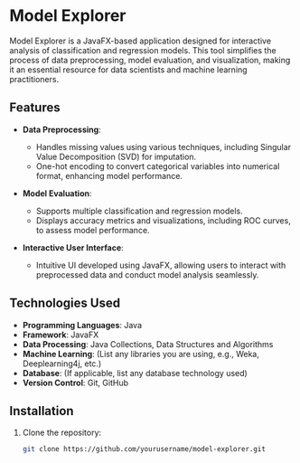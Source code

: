 # Model Explorer

Model Explorer is a JavaFX-based application designed for interactive analysis of classification and regression models. This tool simplifies the process of data preprocessing, model evaluation, and visualization, making it an essential resource for data scientists and machine learning practitioners.

## Features

- **Data Preprocessing**: 
  - Handles missing values using various techniques, including Singular Value Decomposition (SVD) for imputation.
  - One-hot encoding to convert categorical variables into numerical format, enhancing model performance.

- **Model Evaluation**:
  - Supports multiple classification and regression models.
  - Displays accuracy metrics and visualizations, including ROC curves, to assess model performance.

- **Interactive User Interface**: 
  - Intuitive UI developed using JavaFX, allowing users to interact with preprocessed data and conduct model analysis seamlessly.

## Technologies Used

- **Programming Languages**: Java
- **Framework**: JavaFX
- **Data Processing**: Java Collections, Data Structures and Algorithms
- **Machine Learning**: (List any libraries you are using, e.g., Weka, Deeplearning4j, etc.)
- **Database**: (If applicable, list any database technology used)
- **Version Control**: Git, GitHub

## Installation

1. Clone the repository:
   ```bash
   git clone https://github.com/yourusername/model-explorer.git
